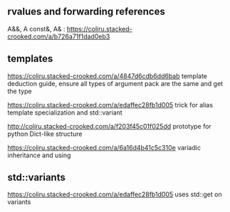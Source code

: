 
## rvalues and forwarding references

A&&, A const&, A& : https://coliru.stacked-crooked.com/a/b726a71f1dad0eb3


## templates

https://coliru.stacked-crooked.com/a/4847d6cdb6dd6bab template deduction guide, ensure all types of argument pack are the same and get the type

https://coliru.stacked-crooked.com/a/edaffec28fb1d005 trick for alias template specialization and std::variant

http://coliru.stacked-crooked.com/a/f203f45c01f025dd prototype for python Dict-like structure

https://coliru.stacked-crooked.com/a/6a16d4b41c5c310e variadic inheritance and using


## std::variants
https://coliru.stacked-crooked.com/a/edaffec28fb1d005 uses std::get on variants

